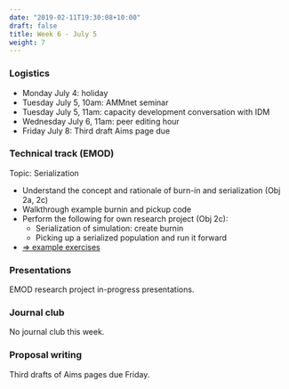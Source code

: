 ```yaml
---
date: "2019-02-11T19:30:08+10:00"
draft: false
title: Week 6 - July 5
weight: 7
---
```


<!--more-->

### Logistics

- Monday July 4: holiday
- Tuesday July 5, 10am: AMMnet seminar
- Tuesday July 5, 11am: capacity development conversation with IDM
- Wednesday July 6, 11am: peer editing hour
- Friday July 8: Third draft Aims page due

### Technical track (EMOD)

Topic: Serialization

- Understand the concept and rationale of burn-in and serialization (Obj 2a, 2c)
- Walkthrough example burnin and pickup code
- Perform the following for own research project (Obj 2c):
    + Serialization of simulation: create burnin
    + Picking up a serialized population and run it forward
- [=> example exercises](https://github.com/numalariamodeling/faculty-enrich-2022-examples#week-6-serialization-)

### Presentations

EMOD research project in-progress presentations.

### Journal club

No journal club this week.

### Proposal writing

Third drafts of Aims pages due Friday.